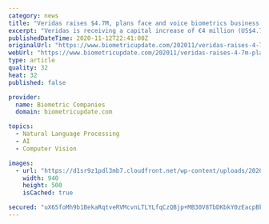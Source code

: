 ```yaml
---
category: news
title: "Veridas raises $4.7M, plans face and voice biometrics business expansion in Latin America"
excerpt: "Veridas is receiving a capital increase of €4 million (US$4.7 million) from BBVA and das-Nano, which created the company as a joint venture in 2017, to continue increasing its commercial presence"
publishedDateTime: 2020-11-12T22:41:00Z
originalUrl: "https://www.biometricupdate.com/202011/veridas-raises-4-7m-plans-face-and-voice-biometrics-business-expansion-in-latin-america"
webUrl: "https://www.biometricupdate.com/202011/veridas-raises-4-7m-plans-face-and-voice-biometrics-business-expansion-in-latin-america"
type: article
quality: 32
heat: 32
published: false

provider:
  name: Biometric Companies
  domain: biometricupdate.com

topics:
  - Natural Language Processing
  - AI
  - Computer Vision

images:
  - url: "https://d1sr9z1pdl3mb7.cloudfront.net/wp-content/uploads/2020/01/28183020/funding-round-biometrics-and-identity-verification.jpg"
    width: 940
    height: 500
    isCached: true

secured: "uX65foMh9b1BekaRqtveRVMcvnLTLYLfqCzQBjp+MB30V8TbDKbkY0zEacpBkRwmPzpTuKR7OkQy6nc1GfGMt1lAOGHZR0TzZaqs4o7/oBVqC9Tb+2DHD8plE8PB3+oab/e1JuVBb4sNQwkXzR3a+Dh+eh7FdOSZ71h+XSqjroRRsqiqJCagW9Iv4McGUKgQq7lJUapcm32bLNJD/+hRP6ff6tdpp99bA8Z0YeSh36HQqFL4qvZPlRsEVCD05WgaJzYJTVo3zBlN1R8TYSARMotKiZzAyai2DtRsIzYS/d6hGHAA/AzEBGW2PnixiY4GH6iq7Z/gQ/mPZOVmjpJfap/0vnFY+O/Fz5g1ryqZ5m0=;v6L9767LJ4ND3JAW/xcQ+A=="
---
```


